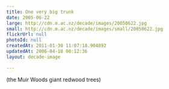 ```yaml
---
title: One very big trunk
date: 2005-06-22
large: http://cdn.m.ac.nz/decade/images/20050622.jpg
small: http://cdn.m.ac.nz/decade/images/small/20050622.jpg
flickrUrl: null
photoId: null
createdAt: 2011-01-30 11:07:18.904892
updatedAt: 2006-04-18 00:12:36
layout: decade-image

---
```

(the Muir Woods giant redwood trees)
